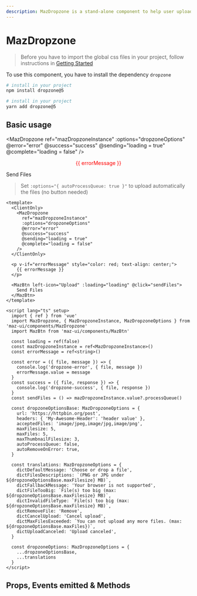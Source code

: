 ```yaml
---
description: MazDropzone is a stand-alone component to help user upload different type of files with a beautiful design system. It works with dropzone.js and is not SSR compatible with Nuxt.JS
---
```


# MazDropzone

> Before you have to import the global css files in your project, follow instructions in [Getting Started](./../guide/getting-started.md)

To use this component, you have to install the dependency `dropzone`

<NpmBadge package="dropzone" dist-tag="5" />

<CodeGroup>

  <CodeGroupItem title="NPM" active>

```bash
# install in your project
npm install dropzone@5
```

  </CodeGroupItem>

  <CodeGroupItem title="YARN">

```bash
# install in your project
yarn add dropzone@5
```

  </CodeGroupItem>
</CodeGroup>

## Basic usage

<MazDropzone
  ref="mazDropzoneInstance"
  :options="dropzoneOptions"
  @error="error"
  @success="success"
  @sending="loading = true"
  @complete="loading = false"
/>

<p v-if="errorMessage" style="color: red; text-align: center;">
  {{ errorMessage }}
</p>

<div class="flex flex-center">
  <MazBtn left-icon="upload" :loading="loading" @click="sendFiles">
    Send Files
  </MazBtn>
</div>

> Set `:options="{ autoProcessQueue: true }"` to upload automatically the files (no button needed)

```vue
<template>
  <ClientOnly>
    <MazDropzone
      ref="mazDropzoneInstance"
      :options="dropzoneOptions"
      @error="error"
      @success="success"
      @sending="loading = true"
      @complete="loading = false"
    />
  </ClientOnly>

  <p v-if="errorMessage" style="color: red; text-align: center;">
    {{ errorMessage }}
  </p>

  <MazBtn left-icon="Upload" :loading="loading" @click="sendFiles">
    Send Files
  </MazBtn>
</template>

<script lang="ts" setup>
  import { ref } from 'vue'
  import MazDropzone, { MazDropzoneInstance, MazDropzoneOptions } from 'maz-ui/components/MazDropzone'
  import MazBtn from 'maz-ui/components/MazBtn'

  const loading = ref(false)
  const mazDropzoneInstance = ref<MazDropzoneInstance>()
  const errorMessage = ref<string>()

  const error = ({ file, message }) => {
    console.log('dropzone-error', { file, message })
    errorMessage.value = message
  }
  const success = ({ file, response }) => {
    console.log('dropzone-success', { file, response })
  }
  const sendFiles = () => mazDropzoneInstance.value?.processQueue()

  const dropzoneOptionsBase: MazDropzoneOptions = {
    url: 'https://httpbin.org/post',
    headers: { 'My-Awesome-Header': 'header value' },
    acceptedFiles: 'image/jpeg,image/jpg,image/png',
    maxFilesize: 5,
    maxFiles: 5,
    maxThumbnailFilesize: 3,
    autoProcessQueue: false,
    autoRemoveOnError: true,
  }

  const translations: MazDropzoneOptions = {
    dictDefaultMessage: 'Choose or drop a file',
    dictFilesDescriptions: `(PNG or JPG under ${dropzoneOptionsBase.maxFilesize} MB)`,
    dictFallbackMessage: 'Your browser is not supported',
    dictFileTooBig: `File(s) too big (max: ${dropzoneOptionsBase.maxFilesize} MB)`,
    dictInvalidFileType: `File(s) too big (max: ${dropzoneOptionsBase.maxFilesize} MB)`,
    dictRemoveFile: 'Remove',
    dictCancelUpload: 'Cancel upload',
    dictMaxFilesExceeded: `You can not upload any more files. (max: ${dropzoneOptionsBase.maxFiles})`,
    dictUploadCanceled: 'Upload canceled',
  }

  const dropzoneOptions: MazDropzoneOptions = {
    ...dropzoneOptionsBase,
    ...translations
  }
</script>
```

## Props, Events emitted & Methods

<ComponentPropDoc
  component="MazDropzone"
  :component-instance="mazDropzoneInstance"
  :methods="[
    { name: 'setOption' },
    { name: 'manuallyAddFile' },
    { name: 'removeAllFiles' },
    { name: 'processQueue' },
    { name: 'destroy' },
    { name: 'disable' },
    { name: 'enable' },
    { name: 'accept' },
    { name: 'addFile' },
    { name: 'resizeImage' },
    { name: 'cancelUpload' },
    { name: 'getAcceptedFiles' },
    { name: 'getRejectedFiles' },
    { name: 'getFilesWithStatus' },
    { name: 'getQueuedFiles' },
    { name: 'getUploadingFiles' },
    { name: 'getAddedFiles' },
    { name: 'getActiveFiles' },
  ]"
/>

<script lang="ts" setup>
  import { ref, onMounted } from 'vue'

  const loading = ref(false)
  const mazDropzoneInstance = ref<MazDropzoneInstance>()

  const errorMessage = ref<string>()

  const error = ({ file, message }) => {
    console.log('dropzone-error', { file, message })
    errorMessage.value = message
  }
  const success = ({ file, response }) => {
    console.log('dropzone-success', { file, response })
  }
  const sendFiles = () => mazDropzoneInstance.value?.processQueue()

  const dropzoneOptionsBase: MazDropzoneOptions = {
    url: 'https://httpbin.org/post',
    headers: { 'My-Awesome-Header': 'header value' },
    acceptedFiles: 'image/jpeg,image/jpg,image/png',
    maxFilesize: 5,
    maxFiles: 5,
    maxThumbnailFilesize: 3,
    autoProcessQueue: false,
    autoRemoveOnError: true,
  }

  const translations: MazDropzoneOptions = {
    dictDefaultMessage: 'Choose or drop a file',
    dictFilesDescriptions: `(PNG or JPG under ${dropzoneOptionsBase.maxFilesize} MB)`,
    dictFallbackMessage: 'Your browser is not supported',
    dictFileTooBig: `File(s) too big (max: ${dropzoneOptionsBase.maxFilesize} MB)`,
    dictInvalidFileType: `File(s) too big (max: ${dropzoneOptionsBase.maxFilesize} MB)`,
    dictRemoveFile: 'Remove',
    dictCancelUpload: 'Cancel upload',
    dictMaxFilesExceeded: `You can not upload any more files. (max: ${dropzoneOptionsBase.maxFiles})`,
    dictUploadCanceled: 'Upload canceled',
  }

  const dropzoneOptions: MazDropzoneOptions = {
    ...dropzoneOptionsBase,
    ...translations
  }
</script>
